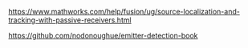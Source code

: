 https://www.mathworks.com/help/fusion/ug/source-localization-and-tracking-with-passive-receivers.html

https://github.com/nodonoughue/emitter-detection-book

